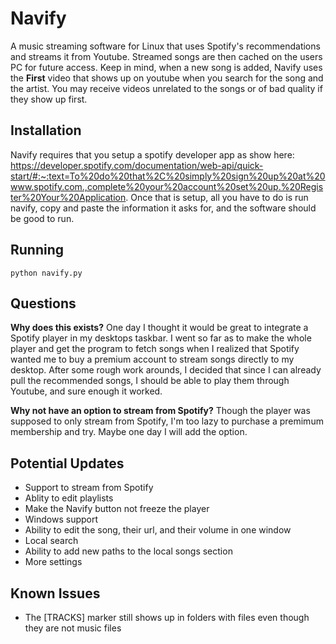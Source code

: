 # Navify
A music streaming software for Linux that uses Spotify's recommendations and streams it from Youtube. Streamed songs are then cached on the users PC for future access. Keep in mind, when a new song is added, Navify uses the **First** video that shows up on youtube when you search for the song and the artist. You may receive videos unrelated to the songs or of bad quality if they show up first.

Installation
------------
Navify requires that you setup a spotify developer app as show here: https://developer.spotify.com/documentation/web-api/quick-start/#:~:text=To%20do%20that%2C%20simply%20sign%20up%20at%20www.spotify.com.,complete%20your%20account%20set%20up.%20Register%20Your%20Application. Once that is setup, all you have to do is run navify, copy and paste the information it asks for, and the software should be good to run. 

Running
-------
    python navify.py

Questions
-----
**Why does this exists?**
One day I thought it would be great to integrate a Spotify player in my desktops taskbar. I went so far as to make the whole player and get the program to fetch songs when I realized that Spotify wanted me to buy a premium account to stream songs directly to my desktop. After some rough work arounds, I decided that since I can already pull the recommended songs, I should be able to play them through Youtube, and sure enough it worked.

**Why not have an option to stream from Spotify?**
Though the player was supposed to only stream from Spotify, I'm too lazy to purchase a premimum membership and try. Maybe one day I will add the option. 

Potential Updates
-----------------
- Support to stream from Spotify
- Ablity to edit playlists
- Make the Navify button not freeze the player
- Windows support
- Ability to edit the song, their url, and their volume in one window
- Local search
- Ability to add new paths to the local songs section
- More settings

Known Issues
------------
- The [TRACKS] marker still shows up in folders with files even though they are not music files
